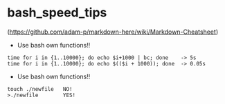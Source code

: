 # bash_speed_tips
(https://github.com/adam-p/markdown-here/wiki/Markdown-Cheatsheet)
  
- Use bash own functions!!
```
time for i in {1..10000}; do echo $i+1000 | bc; done    -> 5s
time for i in {1..10000}; do echo $(($i + 1000)); done  -> 0.05s
```

- Use bash own functions!!
```
touch ./newfile   NO!
>./newfile        YES!
```
